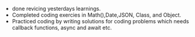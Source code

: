 - done revicing yesterdays learnings.
- Completed coding exercies in Math(),Date,JSON, Class, and Object.
- Practiced coding by writing solutions for coding problems which needs callback functions, async and await etc.
